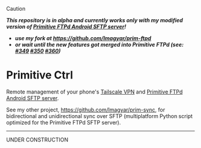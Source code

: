 
> [!CAUTION]
> ***This repository is in alpha and currently works only with my modified version of [Primitive FTPd Android SFTP server](https://github.com/wolpi/prim-ftpd)!***
> - ***use my fork at https://github.com/lmagyar/prim-ftpd***
> - ***or wait until the new features got merged into Primitive FTPd (see: [#349](https://github.com/wolpi/prim-ftpd/pull/349) [#350](https://github.com/wolpi/prim-ftpd/pull/350) [#360](https://github.com/wolpi/prim-ftpd/pull/360))***

# Primitive Ctrl

Remote management of your phone's [Tailscale VPN](https://tailscale.com/) and [Primitive FTPd Android SFTP server](https://github.com/wolpi/prim-ftpd).

See my other project, https://github.com/lmagyar/prim-sync, for bidirectional and unidirectional sync over SFTP (multiplatform Python script optimized for the Primitive FTPd SFTP server).

---

UNDER CONSTRUCTION
